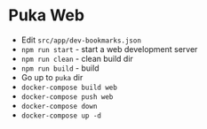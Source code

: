 # Puka Web

- Edit `src/app/dev-bookmarks.json`
- `npm run start` - start a web development server
- `npm run clean` - clean build dir
- `npm run build` - build
- Go up to `puka` dir
- `docker-compose build web`
- `docker-compose push web`
- `docker-compose down`
- `docker-compose up -d`
